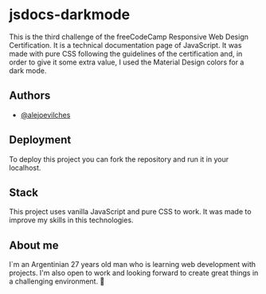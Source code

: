 
# jsdocs-darkmode

This is the third challenge of the freeCodeCamp Responsive Web Design Certification. It is a technical documentation page of JavaScript. It was made with pure CSS following the guidelines of the certification and, in order to give it some extra value, I used the Material Design colors for a dark mode.

## Authors

- [@alejoevilches](https://www.github.com/octokatherine)


## Deployment

To deploy this project you can fork the repository and run it in your localhost.


## Stack
This project uses vanilla JavaScript and pure CSS to work. It was made to improve my skills in this technologies. 

## About me
I`m an Argentinian 27 years old man who is learning web development with projects. I'm also open to work and looking forward to create great things in a challenging environment. 🚀

